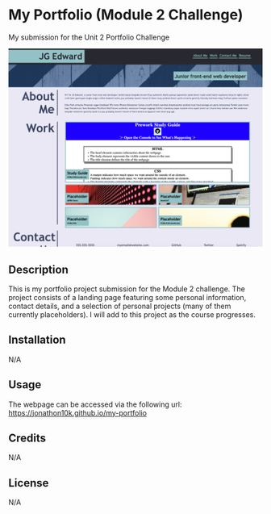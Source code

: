 # My Portfolio (Module 2 Challenge)
My submission for the Unit 2 Portfolio Challenge

![Alt text](images/02-screenshot.png)

## Description

This is my portfolio project submission for the Module 2 challenge. The project consists of a landing page featuring some personal information, contact details, and a selection of personal projects (many of them currently placeholders). I will add to this project as the course progresses.


## Installation

N/A

## Usage

The webpage can be accessed via the following url: https://jonathon10k.github.io/my-portfolio


## Credits

N/A

## License

N/A
